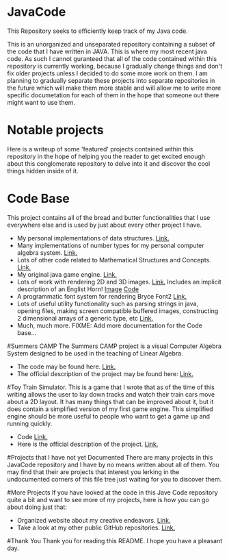# JavaCode
This Repository seeks to efficiently keep track of my Java code.

This is an unorganized and unseparated repository containing a subset of the code that I have written in JAVA.
This is where my most recent java code. As such I cannot guranteed that all of the code contained within this repository is currently working,
because I gradually change things and don't fix older projects unless I decided to do some more work on them.
I am planning to gradually separate these projects into separate repositories in the future which will make them more stable and will allow me to write more specific documetation for each of them in the hope that someone out there might want to use them.

# Notable projects
Here is a writeup of some 'featured' projects contained within this repository in the hope of helping you the reader to get excited enough about this conglomerate repository to delve into it and discover the cool things hidden inside of it.

# Code Base
This project contains all of the bread and butter functionalities that I use everywhere else and is used by just about every other project I have.
- My personal implementations of data structures. [Link.](https://github.com/Bryce-Summers/JavaCode/tree/master/Major%20Projects/Code%20Base/src/Data_Structures)
- Many implementations of number types for my personal computer algebra system. [Link.](https://github.com/Bryce-Summers/JavaCode/tree/master/Major%20Projects/Code%20Base/src/BryceMath/Numbers)
- Lots of other code related to Mathematical Structures and Concepts. [Link.](https://github.com/Bryce-Summers/JavaCode/tree/master/Major%20Projects/Code%20Base/src/BryceMath)
- My original java game engine. [Link.](https://github.com/Bryce-Summers/JavaCode/tree/master/Major%20Projects/Code%20Base/src/Game_Engine)
- Lots of work with rendering 2D and 3D images. [Link.](https://github.com/Bryce-Summers/JavaCode/tree/master/Major%20Projects/Code%20Base/src/BryceImages) Includes an implicit description of an Englist Horn! [Image](https://flic.kr/p/Bvjb26) [Code](https://github.com/Bryce-Summers/JavaCode/blob/master/Major%20Projects/Code%20Base/src/BryceImages/ColorCalculators/RayMarching/ColorCalculators/ccEnglishHorn.java)
- A programmatic font system for rendering Bryce Font2 [Link.](https://github.com/Bryce-Summers/JavaCode/blob/master/Major%20Projects/Code%20Base/src/Game_Engine/Engine/text/ccAlphabet.java)
- Lots of useful utility functionality such as parsing strings in java, opening files, making screen compatible buffered images, constructing 2 dimensional arrays of a generic type, etc [Link.](https://github.com/Bryce-Summers/JavaCode/tree/master/Major%20Projects/Code%20Base/src/util)
- Much, much more. FIXME: Add more documentation for the Code base...


#Summers CAMP
The Summers CAMP project is a visual Computer Algebra System designed to be used in the teaching of Linear Algebra.
- The code may be found here. [Link.](https://github.com/Bryce-Summers/JavaCode/tree/master/Major%20Projects/SummersCAMP)
- The official description of the project may be found here: [Link.](http://bryce-summers.github.io/Project_Pages/SummersCAMP.html)

#Toy Train Simulator.
This is a game that I wrote that as of the time of this writing allows the user to lay down tracks and watch their train cars move about a 2D layout. It has many things that can be improved about it, but it does contain a simplified version of my first game engine. This simplified engine should be more useful to people who want to get a game up and running quickly.
- Code [Link.](https://github.com/Bryce-Summers/JavaCode/tree/master/game_TrainOp)
- Here is the official description of the project. [Link.](http://golancourses.net/2015/brycesummers/05/12/toy-train-simulator-bryces-capstone-project/)


#Projects that I have not yet Documented
There are many projects in this JavaCode repository and I have by no means written about all of them. You may find that their are projects that interest you lerking in the undocumented corners of this file tree just waiting for you to discover them.

#More Projects
If you have looked at the code in this Jave Code repository quite a bit and want to see more of my projects, here is how you can go about doing just that:
- Organized website about my creative endeavors. [Link.](www.brycesummers.com)
- Take a look at my other public GitHub repositories. [Link.](https://github.com/Bryce-Summers?tab=repositories)

#Thank You
Thank you for reading this README. I hope you have a pleasant day.


